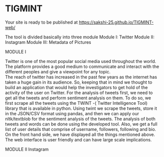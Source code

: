 # TIGMINT    
Your site is ready to be published at  https://sakshi-25.github.io/TIGMINT-web/

The tool is divided basically into three module 
Module I: Twitter
Module II: Instagram
Module III: Metadata of Pictures 

MODULE I

Twitter is one of the most popular social media used throughout the world.
The platform provides a good medium to communicate and interact with the different peoples and give a viewpoint for any topic.  
The reach of twitter has increased in the past few years as the internet has taken a huge gain in its audience. So, keeping that in mind we thought to build an application that would help the investigators to get hold of the activity of the user on Twitter.
For the analysis of tweets first, we need to get all the tweets and perform sentiment analysis on them. To do so, we first scrape all the tweets using the TWINT -( Twitter Intelligence Tool) library that is available in python.
Using twint we scrape the tweets, store it in the JSON/CSV format using pandas, and then we can apply our nltk/textblob for the sentiment analysis of the tweets.
The analysis of both tweets and words can be done using the developed tool.
Also, we get a full list of user details that comprise of username, followers, following and bio.
On the front hand side, we have displayed all the things mentioned above.
The web interface is user friendly and can have large scale implications.

MODULE II
Instagram
